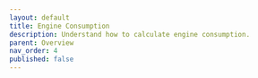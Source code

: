 ```yaml
---
layout: default
title: Engine Consumption
description: Understand how to calculate engine consumption.
parent: Overview
nav_order: 4
published: false
---
```

